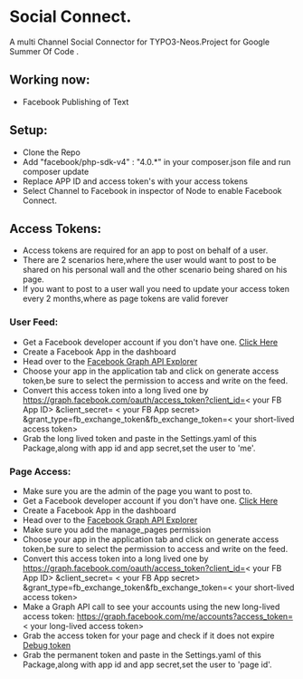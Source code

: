 # Social Connect.
A multi Channel Social Connector for TYPO3-Neos.Project for Google Summer Of Code .
## Working now:
* Facebook Publishing of Text

## Setup:
* Clone the Repo
* Add "facebook/php-sdk-v4" : "4.0.*" in your composer.json file and run composer update
* Replace APP ID and access token's with your access tokens
* Select Channel to Facebook in inspector of Node to enable Facebook Connect.

## Access Tokens:
* Access tokens are required for an app to post on behalf of a user.
* There are 2 scenarios here,where the user would want to post to be shared on his personal wall and the other scenario being shared on his page.
* If you want to post to a user wall you need to update your access token every 2 months,where as page tokens are valid forever

### User Feed:
* Get a Facebook developer account if you don't have one. [Click Here](https://developers.facebook.com/)
* Create a Facebook App in the dashboard
* Head over to the [Facebook Graph API Explorer](https://developers.facebook.com/tools/explorer/?method=GET&path=me%3Ffields%3Did%2Cname&version=v2.0)
* Choose your app in the application tab and click on generate access token,be sure to select the permission to access and write on the feed.
* Convert this access token into a long lived one by https://graph.facebook.com/oauth/access_token?client_id=< your FB App ID> &client_secret=
< your FB App secret> &grant_type=fb_exchange_token&fb_exchange_token=< your short-lived access token>
* Grab the long lived token and paste in the Settings.yaml of this Package,along with app id and app secret,set the user to 'me'.

### Page Access:
* Make sure you are the admin of the page you want to post to.
* Get a Facebook developer account if you don't have one. [Click Here](https://developers.facebook.com/)
* Create a Facebook App in the dashboard
* Head over to the [Facebook Graph API Explorer](https://developers.facebook.com/tools/explorer/?method=GET&path=me%3Ffields%3Did%2Cname&version=v2.0)
* Make sure you add the manage_pages permission
* Choose your app in the application tab and click on generate access token,be sure to select the permission to access and write on the feed.
* Convert this access token into a long lived one by https://graph.facebook.com/oauth/access_token?client_id=< your FB App ID> &client_secret=
< your FB App secret> &grant_type=fb_exchange_token&fb_exchange_token=< your short-lived access token>
* Make a Graph API call to see your accounts using the new long-lived access token: https://graph.facebook.com/me/accounts?access_token=< your long-lived access token>
* Grab the access token for your page and check if it does not expire [Debug token](https://developers.facebook.com/tools/debug)
* Grab the permanent token and paste in the Settings.yaml of this Package,along with app id and app secret,set the user to 'page id'.

